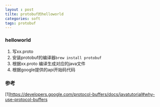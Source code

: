 ```yaml
---
layout : post
tilte: protobuf的helloworld
categories: soft
tags: protobuf 
---
```



### helloworld

1.	写xx.proto
2.  安装protobuf的编译器`brew install protobuf`
3.	根据xx.proto 编译生成对应的java文件
4.	根据google提供的api开始码代码


### 参考

[1]<https://developers.google.com/protocol-buffers/docs/javatutorial#why-use-protocol-buffers>